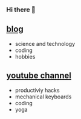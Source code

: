 ### Hi there 👋

## [blog](https://physicsworks2.com/)
- science and technology
- coding
- hobbies
## [youtube channel](https://www.youtube.com/@mentalflow)
- productiviy hacks
- mechanical keyboards
- coding
- yoga


<!--
**nosarthur/nosarthur** is a ✨ _special_ ✨ repository because its `README.md` (this file) appears on your GitHub profile.

Here are some ideas to get you started:

- 🔭 I’m currently working on ...
- 🌱 I’m currently learning ...
- 👯 I’m looking to collaborate on ...
- 🤔 I’m looking for help with ...
- 💬 Ask me about ...
- 📫 How to reach me: ...
- 😄 Pronouns: ...
- ⚡ Fun fact: ...
-->
